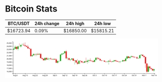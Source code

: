 # Bitcoin Stats

BTC/USDT|24h change|24h high|24h low|
|---|---|---|---|
|$16723.94|0.09%|$16850.00|$15815.21|

<img src="./chart.svg">
